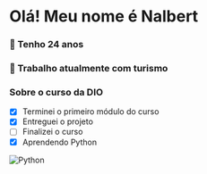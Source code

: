 # Olá! Meu nome é Nalbert

### 🧑 Tenho 24 anos
### 🛫 Trabalho atualmente com turismo

### Sobre o curso da DIO
- [x]  Terminei o primeiro módulo do curso
- [x]  Entreguei o projeto
- [ ]  Finalizei o curso
- [x]  Aprendendo Python

![Python](https://img.shields.io/badge/python-3670A0?style=for-the-badge&logo=python&logoColor=ffdd54)
